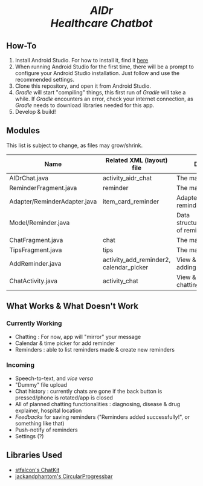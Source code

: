 <h1 align="center"><i>AIDr</i><br><i>Healthcare Chatbot</i></h1>

## How-To
1. Install Android Studio. For how to install it, find it [here](https://developer.android.com/studio/)
2. When running Android Studio for the first time, there will be a prompt to configure your Android Studio installation. Just follow and use the recommended settings.
3. Clone this repository, and open it from Android Studio.
4. *Gradle* will start "compiling" things, this first run of *Gradle* will take a while.
If *Gradle* encounters an error, check your internet connection, as *Gradle* needs to download libraries needed for this app.
5. Develop & build!

## Modules

This list is subject to change, as files may grow/shrink.

|Name                 |Related XML (layout) file|Description           |
|---------------------|-------------------------|----------------------|
|AIDrChat.java        |activity_aidr_chat       |The main activity     |
|ReminderFragment.java|reminder                 |The main reminder tab |
|Adapter/ReminderAdapter.java|item_card_reminder|Adapter for viewing reminders|
|Model/Reminder.java  |                         |Data structure/representation of reminders|
|ChatFragment.java    |chat                     |The main chat tab     |
|TipsFragment.java    |tips                     |The main tips tab     |
|AddReminder.java     |activity_add_reminder2, calendar_picker    |View & controller for adding reminders|
|ChatActivity.java    |activity_chat            |View & controller for the chatting feature| 

## What Works & What Doesn't Work

### Currently Working
- Chatting : For now, app will "mirror" your message
- Calendar & time picker for add reminder
- Reminders : able to list reminders made & create new reminders

### Incoming
- Speech-to-text, and *vice versa*
- "Dummy" file upload
- Chat history : currently chats are gone if the back button is pressed/phone is rotated/app is closed
- All of planned chatting functionalities : diagnosing, disease & drug explainer, hospital location
- *Feedbacks* for saving reminders ("Reminders added successfully!", or something like that)
- Push-notify of reminders
- Settings (?)

## Libraries Used
- [stfalcon's ChatKit](https://github.com/stfalcon-studio/ChatKit)
- [jackandphantom's CircularProgressbar](https://github.com/sparrow007/CircularProgressbar/blob/master/README.md)